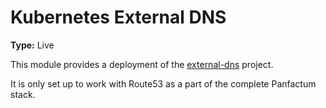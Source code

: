 # Kubernetes External DNS

**Type:** Live

This module provides a deployment of the [external-dns](https://github.com/kubernetes-sigs/external-dns) project.

It is only set up to work with Route53 as a part of the complete Panfactum stack.

